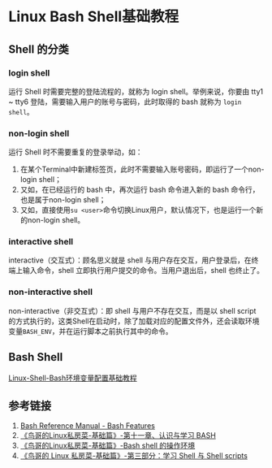 # Linux Bash Shell基础教程

## Shell 的分类

### login shell

运行 Shell 时需要完整的登陆流程的，就称为 login shell。举例来说，你要由 tty1 ~ tty6 登陆，需要输入用户的账号与密码，此时取得的 bash 就称为 `login shell`。

### non-login shell

运行 Shell 时不需要重复的登录举动，如：
1. 在某个Terminal中新建标签页，此时不需要输入账号密码，即运行了一个non-login shell；
2. 又如，在已经运行的 bash 中，再次运行 bash 命令进入新的 bash 命令行，也是属于non-login shell；
3. 又如，直接使用`su <user>`命令切换Linux用户，默认情况下，也是运行一个新的non-login shell。

### interactive shell

interactive（交互式）：顾名思义就是 shell 与用户存在交互，用户登录后，在终端上输入命令，shell 立即执行用户提交的命令。当用户退出后，shell 也终止了。

### non-interactive shell

non-interactive（非交互式）：即 shell 与用户不存在交互，而是以 shell script 的方式执行的，这类Shell在启动时，除了加载对应的配置文件外，还会读取环境变量`BASH_ENV`，并在运行脚本之前执行其中的命令。

## Bash Shell

[Linux-Shell-Bash环境变量配置基础教程](learning/subjects/Computer/Operating-System/Linux/Linux-Shell-Bash环境变量配置基础教程.md)

## 参考链接
1. [Bash Reference Manual - Bash Features](https://www.gnu.org/software/bash/manual/html_node/Bash-Startup-Files.html)
2. [《鸟哥的Linux私房菜-基础篇》-第十一章、认识与学习 BASH](http://cn.linux.vbird.org/linux_basic/0320bash.php)
3. [《鸟哥的Linux私房菜-基础篇》-Bash shell 的操作环境](http://cn.linux.vbird.org/linux_basic/0320bash_4.php)
4. [《鸟哥的 Linux 私房菜-基础篇》-第三部分：学习 Shell 与 Shell scripts](http://cn.linux.vbird.org/linux_basic/linux_basic.php#part3)
